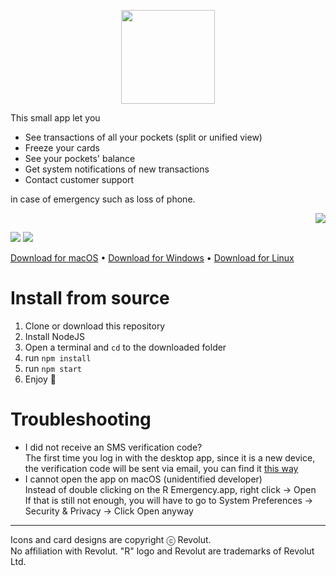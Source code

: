 <p align="center">
	<img src="https://i.imgur.com/JI4rDZa.png" height="150" width="150" />
</p>

This small app let you
- See transactions of all your pockets (split or unified view)
- Freeze your cards
- See your pockets' balance
- Get system notifications of new transactions
- Contact customer support

in case of emergency such as loss of phone.

<p align="right">
	<img src="https://i.imgur.com/WiFFnjw.png" />
</p>

![](https://i.imgur.com/qXSd89I.gif)
![](https://i.imgur.com/4hIN55M.png)

[Download for macOS](https://github.com/Annihil/revolut-emergency/releases/latest/download/r-emergency.dmg) •
[Download for Windows](https://github.com/Annihil/revolut-emergency/releases/latest/download/r-emergency.exe) •
[Download for Linux](https://github.com/Annihil/revolut-emergency/releases/latest/download/r-emergency_amd64.snap)

# Install from source
1. Clone or download this repository
2. Install NodeJS
3. Open a terminal and `cd` to the downloaded folder
4. run `npm install`
5. run `npm start`
6. Enjoy 🙂

# Troubleshooting
* I did not receive an SMS verification code?  
  The first time you log in with the desktop app, since it is a new device, the verification code will be sent via email, you can find it [this way](https://github.com/Annihil/revolut-emergency/wiki/How-to-login-with-email)
* I cannot open the app on macOS (unidentified developer)  
  Instead of double clicking on the R Emergency.app, right click → Open  
  If that is still not enough, you will have to go to System Preferences → Security & Privacy → Click Open anyway

___
Icons and card designs are copyright ⓒ Revolut.  
No affiliation with Revolut. "R" logo and Revolut are trademarks of Revolut Ltd.
